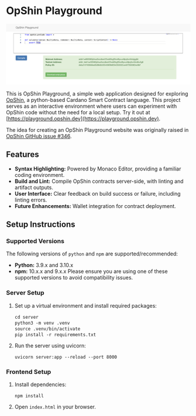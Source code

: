# OpShin Playground

![OpShin Playground Screenshot](app_screenshot.png)

This is OpShin Playground, a simple web application designed for exploring [OpShin](https://github.com/OpShin), a python-based Cardano Smart Contract language. This project serves as an interactive environment where users can experiment with OpShin code without the need for a local setup. Try it out at [https://playground.opshin.dev](https://playground.opshin.dev).

The idea for creating an OpShin Playground website was originally raised in [OpShin GitHub issue #346](https://github.com/OpShin/opshin/issues/346).

## Features

- **Syntax Highlighting:** Powered by Monaco Editor, providing a familiar coding environment.
- **Build and Lint:** Compile OpShin contracts server-side, with linting and artifact outputs.
- **User Interface:** Clear feedback on build success or failure, including linting errors.
- **Future Enhancements:** Wallet integration for contract deployment.

## Setup Instructions

### Supported Versions

The following versions of `python` and `npm` are supported/recommended:
- **Python:** 3.9.x and 3.10.x
- **npm:** 10.x.x and 9.x.x
Please ensure you are using one of these supported versions to avoid compatibility issues.

### Server Setup

1. Set up a virtual environment and install required packages:
   ```
   cd server
   python3 -m venv .venv
   source .venv/bin/activate
   pip install -r requirements.txt
   ```

2. Run the server using uvicorn:
   ```
   uvicorn server:app --reload --port 8000
   ```

### Frontend Setup

1. Install dependencies:
   ```
   npm install
   ```

2. Open `index.html` in your browser.
